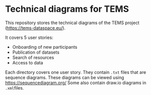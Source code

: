# Technical diagrams for TEMS

This repository stores the technical diagrams of the TEMS project (https://tems-dataspace.eu/).

It covers 5 user stories:

- Onboarding of new participants
- Publication of datasets
- Search of resources
- Access to data

Each directory covers one user story. They contain `.txt` files that are sequence diagrams. These diagrams can be viewed using https://sequencediagram.org/
Some also contain draw.io diagrams in `.xml`files.